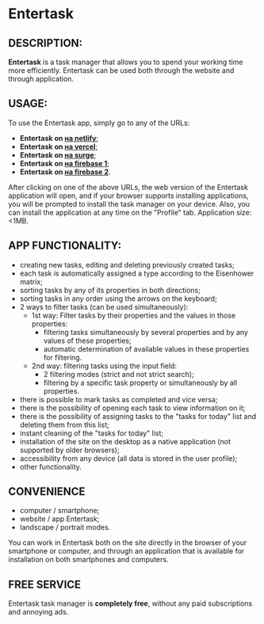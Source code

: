 # Entertask

## DESCRIPTION:

**Entertask** is a task manager that allows you to spend your working time more efficiently. Entertask can be used both through the website and through application.

## USAGE:

To use the Entertask app, simply go to any of the URLs:

- **Entertask on [на netlify](https://entertask.netlify.app/)**;
- **Entertask on [на vercel](https://entertask.vercel.app/)**;
- **Entertask on [на surge](https://entertask.surge.sh/)**;
- **Entertask on [на firebase 1](https://entertask-app.web.app/)**;
- **Entertask on [на firebase 2](https://entertask-app.firebaseapp.com/)**.

After clicking on one of the above URLs, the web version of the Entertask application will open, and if your browser supports installing applications, you will be prompted to install the task manager on your device. Also, you can install the application at any time on the "Profile" tab. Application size: <1MB.

## APP FUNCTIONALITY:

- creating new tasks, editing and deleting previously created tasks;
- each task is automatically assigned a type according to the Eisenhower matrix;
- sorting tasks by any of its properties in both directions;
- sorting tasks in any order using the arrows on the keyboard;
- 2 ways to filter tasks (can be used simultaneously):
  - 1st way: Filter tasks by their properties and the values in those properties:
    - filtering tasks simultaneously by several properties and by any values of these properties;
    - automatic determination of available values in these properties for filtering.
  - 2nd way: filtering tasks using the input field:
    - 2 filtering modes (strict and not strict search);
    - filtering by a specific task property or simultaneously by all properties.
- there is possible to mark tasks as completed and vice versa;
- there is the possibility of opening each task to view information on it;
- there is the possibility of assigning tasks to the "tasks for today" list and deleting them from this list;
- instant cleaning of the "tasks for today" list;
- installation of the site on the desktop as a native application (not supported by older browsers);
- accessibility from any device (all data is stored in the user profile);
- other functionality.

## CONVENIENCE

- computer / smartphone;
- website / app Entertask;
- landscape / portrait modes.

You can work in Entertask both on the site directly in the browser of your smartphone or computer, and through an application that is available for installation on both smartphones and computers.

## FREE SERVICE

Entertask task manager is **completely free**, without any paid subscriptions and annoying ads.
